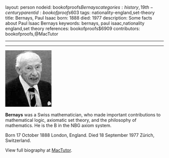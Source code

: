 layout: person
nodeid: bookofproofs$Bernays
categories: history,19th-century
parentid: bookofproofs$603
tags: nationality-england,set-theory
title: Bernays, Paul Isaac
born: 1888
died: 1977
description: Some facts about Paul Isaac Bernays
keywords: bernays, paul isaac,nationality england,set theory
references: bookofproofs$6909
contributors: bookofproofs,@MacTutor

---


---

![Bernays.jpg](https://github.com/bookofproofs/bookofproofs.github.io/blob/main/_sources/_assets/images/portraits/Bernays.jpg?raw=true)

**Bernays** was a Swiss mathematician, who made important contributions to mathematical logic, axiomatic set theory, and the philosophy of mathematics. He is the B in the NBG axiom system.

Born 17 October 1888 London, England. Died 18 September 1977 Zürich, Switzerland.


View full biography at [MacTutor](https://mathshistory.st-andrews.ac.uk/Biographies/Bernays/).